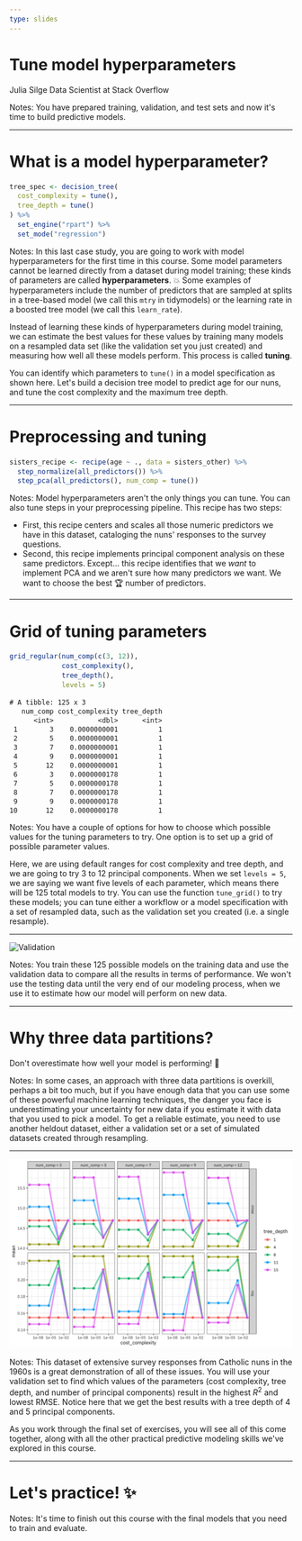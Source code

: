 ```yaml
---
type: slides
---
```


# Tune model hyperparameters

Julia Silge
Data Scientist at Stack Overflow

Notes: You have prepared training, validation, and test sets and now it's time to build predictive models.

---

# What is a model hyperparameter?

```r
tree_spec <- decision_tree(
  cost_complexity = tune(),
  tree_depth = tune()
) %>% 
  set_engine("rpart") %>% 
  set_mode("regression")
```

Notes: In this last case study, you are going to work with model hyperparameters for the first time in this course. Some model parameters cannot be learned directly from a dataset during model training; these kinds of parameters are called **hyperparameters**. 💥 Some examples of hyperparameters include the number of predictors that are sampled at splits in a tree-based model (we call this `mtry` in tidymodels) or the learning rate in a boosted tree model (we call this `learn_rate`). 

Instead of learning these kinds of hyperparameters during model training, we can estimate the best values for these values by training many models on a resampled data set (like the validation set you just created) and measuring how well all these models perform. This process is called **tuning**.

You can identify which parameters to `tune()` in a model specification as shown here. Let's build a decision tree model to predict age for our nuns, and tune the cost complexity and the maximum tree depth.

---

# Preprocessing and tuning

```r
sisters_recipe <- recipe(age ~ ., data = sisters_other) %>% 
  step_normalize(all_predictors()) %>%
  step_pca(all_predictors(), num_comp = tune())
```

Notes: Model hyperparameters aren't the only things you can tune. You can also tune steps in your preprocessing pipeline. This recipe has two steps:

- First, this recipe centers and scales all those numeric predictors we have in this dataset, cataloging the nuns' responses to the survey questions.
- Second, this recipe implements principal component analysis on these same predictors. Except... this recipe identifies that we _want_ to implement PCA and we aren't sure how many predictors we want. We want to choose the best 🏆 number of predictors. 

---

# Grid of tuning parameters

```r
grid_regular(num_comp(c(3, 12)),
             cost_complexity(),
             tree_depth(),
             levels = 5)
```

```out
# A tibble: 125 x 3
   num_comp cost_complexity tree_depth
      <int>           <dbl>      <int>
 1        3    0.0000000001          1
 2        5    0.0000000001          1
 3        7    0.0000000001          1
 4        9    0.0000000001          1
 5       12    0.0000000001          1
 6        3    0.0000000178          1
 7        5    0.0000000178          1
 8        7    0.0000000178          1
 9        9    0.0000000178          1
10       12    0.0000000178          1
```

Notes: You have a couple of options for how to choose which possible values for the tuning parameters to try. One option is to set up a grid of possible parameter values.

Here, we are using default ranges for cost complexity and tree depth, and we are going to try 3 to 12 principal components. When we set `levels = 5`, we are saying we want five levels of each parameter, which means there will be 125 total models to try. You can use the function `tune_grid()` to try these models; you can tune either a workflow or a model specification with a set of resampled data, such as the validation set you created (i.e. a single resample).

---

![Validation](https://github.com/juliasilge/supervised-ML-case-studies-course/blob/master/img/validation.png?raw=true)

Notes: You train these 125 possible models on the training data and use the validation data to compare all the results in terms of performance. We won't use the testing data until the very end of our modeling process, when we use it to estimate how our model will perform on new data.

---

# Why three data partitions?

Don't overestimate how well your model is performing! 🙅

Notes: In some cases, an approach with three data partitions is overkill, perhaps a bit too much, but if you have enough data that you can use some of these powerful machine learning techniques, the danger you face is underestimating your uncertainty for new data if you estimate it with data that you used to pick a model. To get a reliable estimate, you need to use another heldout dataset, either a validation set or a set of simulated datasets created through resampling.

---

![tune results](https://github.com/juliasilge/course-ML-tidymodels/blob/master/img/tune_results.png?raw=true)


Notes: This dataset of extensive survey responses from Catholic nuns in the 1960s is a great demonstration of all of these issues. You will use your validation set to find which values of the parameters (cost complexity, tree depth, and number of principal components) result in the highest $R^2$ and lowest RMSE. Notice here that we get the best results with a tree depth of 4 and 5 principal components.

As you work through the final set of exercises, you will see all of this come together, along with all the other practical predictive modeling skills we've explored in this course.

---

# Let's practice! ✨

Notes: It's time to finish out this course with the final models that you need to train and evaluate.

